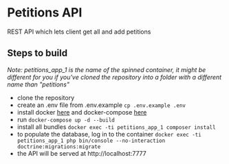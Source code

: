 # Petitions API

REST API which lets client get all and add petitions

## Steps to build

*Note: petitions_app_1 is the name of the spinned container, it might be different for you if you've cloned the 
repository into a folder with a different name than "petitions"*

- clone the repository
- create an .env file from .env.example `cp .env.example .env`
- install docker [here](https://docs.docker.com/get-docker/) and docker-compose [here](https://docs.docker.com/compose/install/)
- run `docker-compose up -d --build`
- install all bundles `docker exec -ti petitions_app_1 composer install`
- to populate the database, log in to the container `docker exec -ti petitions_app_1 php bin/console --no-interaction doctrine:migrations:migrate`
- the API will be served at http://localhost:7777
